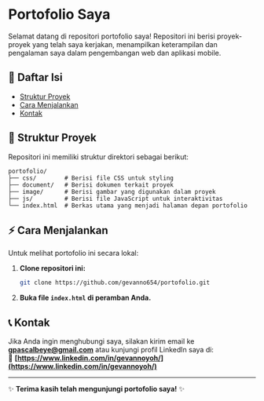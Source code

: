 # Portofolio Saya

Selamat datang di repositori portofolio saya! Repositori ini berisi proyek-proyek yang telah saya kerjakan, menampilkan keterampilan dan pengalaman saya dalam pengembangan web dan aplikasi mobile.

## 📌 Daftar Isi
- [Struktur Proyek](#struktur-proyek)
- [Cara Menjalankan](#cara-menjalankan)
- [Kontak](#kontak)

## 📂 Struktur Proyek
Repositori ini memiliki struktur direktori sebagai berikut:

```
portofolio/
├── css/        # Berisi file CSS untuk styling
├── document/   # Berisi dokumen terkait proyek
├── image/      # Berisi gambar yang digunakan dalam proyek
├── js/         # Berisi file JavaScript untuk interaktivitas
└── index.html  # Berkas utama yang menjadi halaman depan portofolio
```

## ⚡ Cara Menjalankan
Untuk melihat portofolio ini secara lokal:

1. **Clone repositori ini:**  
   ```bash
   git clone https://github.com/gevanno654/portofolio.git
   ```
2. **Buka file `index.html` di peramban Anda.**

## 📞 Kontak
Jika Anda ingin menghubungi saya, silakan kirim email ke **[gpascalbeye@gmail.com](mailto:gpascalbeye@gmail.com)** atau kunjungi profil LinkedIn saya di:  
🔗 **[https://www.linkedin.com/in/gevannoyoh/](https://www.linkedin.com/in/gevannoyoh/)**

---  
✨ **Terima kasih telah mengunjungi portofolio saya!** ✨